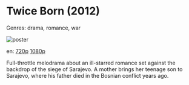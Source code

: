 # Twice Born (2012)

Genres: drama, romance, war

![poster](http://image.tmdb.org/t/p/w500/kELtRUNsHZN2DlfQ5PoTiJKNCRn.jpg)

en:
  [720p](magnet:?xt=urn:btih:332740D1E902962EDD830D2256E257CCD83AD7E9&tr=udp://glotorrents.pw:6969/announce&tr=udp://tracker.opentrackr.org:1337/announce&tr=udp://torrent.gresille.org:80/announce&tr=udp://tracker.openbittorrent.com:80&tr=udp://tracker.coppersurfer.tk:6969&tr=udp://tracker.leechers-paradise.org:6969&tr=udp://p4p.arenabg.ch:1337&tr=udp://tracker.internetwarriors.net:1337)
  [1080p](magnet:?xt=urn:btih:009FA712BA00A89B382DC8084D7C7D9450B1E12A&tr=udp://glotorrents.pw:6969/announce&tr=udp://tracker.opentrackr.org:1337/announce&tr=udp://torrent.gresille.org:80/announce&tr=udp://tracker.openbittorrent.com:80&tr=udp://tracker.coppersurfer.tk:6969&tr=udp://tracker.leechers-paradise.org:6969&tr=udp://p4p.arenabg.ch:1337&tr=udp://tracker.internetwarriors.net:1337)
  


Full-throttle melodrama about an ill-starred romance set against the backdrop of the siege of Sarajevo. A mother brings her teenage son to Sarajevo, where his father died in the Bosnian conflict years ago.